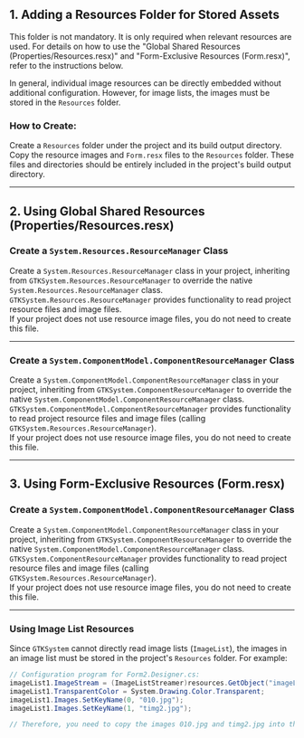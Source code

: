 ## 1. Adding a Resources Folder for Stored Assets

This folder is not mandatory. It is only required when relevant resources are used. For details on how to use the "Global Shared Resources (Properties/Resources.resx)" and "Form-Exclusive Resources (Form.resx)", refer to the instructions below.

In general, individual image resources can be directly embedded without additional configuration. However, for image lists, the images must be stored in the `Resources` folder.

### How to Create:
Create a `Resources` folder under the project and its build output directory. Copy the resource images and `Form.resx` files to the `Resources` folder. These files and directories should be entirely included in the project's build output directory.

---

## 2. Using Global Shared Resources (Properties/Resources.resx)

### Create a `System.Resources.ResourceManager` Class
Create a `System.Resources.ResourceManager` class in your project, inheriting from `GTKSystem.Resources.ResourceManager` to override the native `System.Resources.ResourceManager` class.  
`GTKSystem.Resources.ResourceManager` provides functionality to read project resource files and image files.  
If your project does not use resource image files, you do not need to create this file.

---

### Create a `System.ComponentModel.ComponentResourceManager` Class
Create a `System.ComponentModel.ComponentResourceManager` class in your project, inheriting from `GTKSystem.ComponentResourceManager` to override the native `System.ComponentModel.ComponentResourceManager` class.  
`GTKSystem.ComponentModel.ComponentResourceManager` provides functionality to read project resource files and image files (calling `GTKSystem.Resources.ResourceManager`).  
If your project does not use resource image files, you do not need to create this file.

---

## 3. Using Form-Exclusive Resources (Form.resx)

### Create a `System.ComponentModel.ComponentResourceManager` Class
Create a `System.ComponentModel.ComponentResourceManager` class in your project, inheriting from `GTKSystem.ComponentResourceManager` to override the native `System.ComponentModel.ComponentResourceManager` class.  
`GTKSystem.ComponentResourceManager` provides functionality to read project resource files and image files (calling `GTKSystem.Resources.ResourceManager`).  
If your project does not use resource image files, you do not need to create this file.

---

### Using Image List Resources
Since `GTKSystem` cannot directly read image lists (`ImageList`), the images in an image list must be stored in the project's `Resources` folder. For example:

```csharp
// Configuration program for Form2.Designer.cs:
imageList1.ImageStream = (ImageListStreamer)resources.GetObject("imageList1.ImageStream");
imageList1.TransparentColor = System.Drawing.Color.Transparent;
imageList1.Images.SetKeyName(0, "010.jpg");
imageList1.Images.SetKeyName(1, "timg2.jpg");

// Therefore, you need to copy the images 010.jpg and timg2.jpg into the Resources folder or Resources/imageList1 folder.
